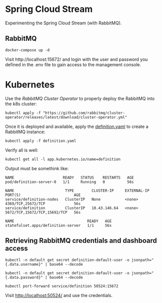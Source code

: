 # Spring Cloud Stream

Experimenting the Spring Cloud Stream (with RabbitMQ).

## RabbitMQ
```
docker-compose up -d
```
Visit http://localhost:15672/ and login with the user and password you defined in the .env file to gain access to the management console.

# Kubernetes
Use the *RabbitMQ Cluster Operator* to properly deploy the RabbitMQ into the k8s cluster:
```
kubectl apply -f "https://github.com/rabbitmq/cluster-operator/releases/latest/download/cluster-operator.yml"
```
Once it is deployed and available, apply the [definition.yaml](./definition.yaml) to create a RabbitMQ instance:
```
kubectl apply -f definition.yaml
```
Verify all is well:
```
kubectl get all -l app.kubernetes.io/name=definition
```
Output must be somethink like:
```
NAME                      READY   STATUS    RESTARTS   AGE
pod/definition-server-0   1/1     Running   0          56s

NAME                       TYPE        CLUSTER-IP     EXTERNAL-IP   PORT(S)                        AGE
service/definition-nodes   ClusterIP   None           <none>        4369/TCP,25672/TCP             56s
service/definition         ClusterIP   10.43.146.64   <none>        5672/TCP,15672/TCP,15692/TCP   56s

NAME                                 READY   AGE
statefulset.apps/definition-server   1/1     56s
```

## Retrieving RabbitMQ credentials and dashboard access
```
kubectl -n default get secret definition-default-user -o jsonpath="{.data.username}" | base64 --decode
```
```
kubectl -n default get secret definition-default-user -o jsonpath="{.data.password}" | base64 --decode
```
```
kubectl port-forward service/definition 50524:15672
```
Visit [http://localhost:50524/](http://localhost:50524/) and use the credentials.
